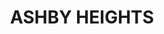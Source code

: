 ---
lastmod: '2025-04-06T06:05:20+00:00'
latitude: -29.36691
layout: suburb
longitude: 153.104789
postcode: '2463'
state: NSW
title: ASHBY HEIGHTS
url: /nsw/ashby-heights/
---